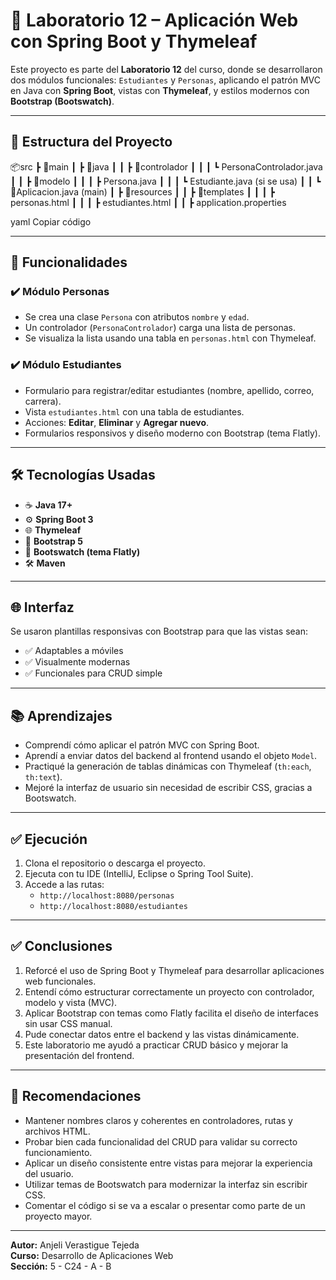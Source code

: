 # 🧪 Laboratorio 12 – Aplicación Web con Spring Boot y Thymeleaf

Este proyecto es parte del **Laboratorio 12** del curso, donde se desarrollaron dos módulos funcionales: `Estudiantes` y `Personas`, aplicando el patrón MVC en Java con **Spring Boot**, vistas con **Thymeleaf**, y estilos modernos con **Bootstrap (Bootswatch)**.

---

## 📁 Estructura del Proyecto

📦src
┣ 📂main
┃ ┣ 📂java
┃ ┃ ┣ 📂controlador
┃ ┃ ┃ ┗ PersonaControlador.java
┃ ┃ ┣ 📂modelo
┃ ┃ ┃ ┣ Persona.java
┃ ┃ ┃ ┗ Estudiante.java (si se usa)
┃ ┃ ┗ 📂Aplicacion.java (main)
┃ ┣ 📂resources
┃ ┃ ┣ 📂templates
┃ ┃ ┃ ┣ personas.html
┃ ┃ ┃ ┣ estudiantes.html
┃ ┃ ┣ application.properties

yaml
Copiar código

---

## 🚀 Funcionalidades

### ✔️ Módulo Personas
- Se crea una clase `Persona` con atributos `nombre` y `edad`.
- Un controlador (`PersonaControlador`) carga una lista de personas.
- Se visualiza la lista usando una tabla en `personas.html` con Thymeleaf.

### ✔️ Módulo Estudiantes
- Formulario para registrar/editar estudiantes (nombre, apellido, correo, carrera).
- Vista `estudiantes.html` con una tabla de estudiantes.
- Acciones: **Editar**, **Eliminar** y **Agregar nuevo**.
- Formularios responsivos y diseño moderno con Bootstrap (tema Flatly).

---

## 🛠️ Tecnologías Usadas

- ☕ **Java 17+**
- ⚙️ **Spring Boot 3**
- 🌐 **Thymeleaf**
- 🎨 **Bootstrap 5**
- 🧩 **Bootswatch (tema Flatly)**
- 🛠️ **Maven**

---

## 🌐 Interfaz

Se usaron plantillas responsivas con Bootstrap para que las vistas sean:

- ✅ Adaptables a móviles
- ✅ Visualmente modernas
- ✅ Funcionales para CRUD simple

---

## 📚 Aprendizajes

- Comprendí cómo aplicar el patrón MVC con Spring Boot.
- Aprendí a enviar datos del backend al frontend usando el objeto `Model`.
- Practiqué la generación de tablas dinámicas con Thymeleaf (`th:each`, `th:text`).
- Mejoré la interfaz de usuario sin necesidad de escribir CSS, gracias a Bootswatch.

---

## ✅ Ejecución

1. Clona el repositorio o descarga el proyecto.
2. Ejecuta con tu IDE (IntelliJ, Eclipse o Spring Tool Suite).
3. Accede a las rutas:
   - `http://localhost:8080/personas`
   - `http://localhost:8080/estudiantes`

---

## ✅ Conclusiones

1. Reforcé el uso de Spring Boot y Thymeleaf para desarrollar aplicaciones web funcionales.
2. Entendí cómo estructurar correctamente un proyecto con controlador, modelo y vista (MVC).
3. Aplicar Bootstrap con temas como Flatly facilita el diseño de interfaces sin usar CSS manual.
4. Pude conectar datos entre el backend y las vistas dinámicamente.
5. Este laboratorio me ayudó a practicar CRUD básico y mejorar la presentación del frontend.

---

## 📌 Recomendaciones

- Mantener nombres claros y coherentes en controladores, rutas y archivos HTML.
- Probar bien cada funcionalidad del CRUD para validar su correcto funcionamiento.
- Aplicar un diseño consistente entre vistas para mejorar la experiencia del usuario.
- Utilizar temas de Bootswatch para modernizar la interfaz sin escribir CSS.
- Comentar el código si se va a escalar o presentar como parte de un proyecto mayor.

---

**Autor:** Anjeli Verastigue Tejeda  
**Curso:** Desarrollo de Aplicaciones Web  
**Sección:** 5 - C24 - A - B